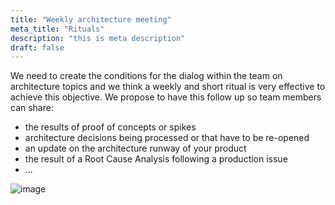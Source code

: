 ```yaml
---
title: "Weekly architecture meeting"
meta_title: "Rituals"
description: "this is meta description"
draft: false
---
```


We need to create the conditions for the dialog within the team on architecture topics and we think a weekly and short ritual is very effective to achieve this objective. We propose to have this follow up so team members can share:

* the results of proof of concepts or spikes
* architecture decisions being processed or that have to be re-opened
* an update on the architecture runway of your product
* the result of a Root Cause Analysis following a production issue
* ...

![image](./images/rituals/weekly-architecture-meeting.png)
